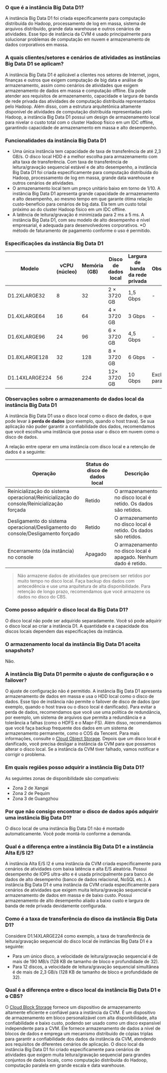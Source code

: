 
### O que é a instância Big Data D1?

A instância Big Data D1 foi criada especificamente para computação distribuída do Hadoop, processamento de log em massa, sistema de arquivos distribuído, grande data warehouse e outros cenários de atividades. Esse tipo de instância da CVM é usado principalmente para solucionar problemas de computação em nuvem e armazenamento de dados corporativos em massa.

### A quais clientes/setores e cenários de atividades as instâncias Big Data D1 se aplicam?

A instância Big Data D1 é aplicável a clientes nos setores de Internet, jogos, finanças e outros que exigem computação de big data e análise de armazenamento, assim como cenários de atividades que exigem armazenamento de dados em massa e computação offline. Ela pode atender aos requisitos de armazenamento, capacidade e largura de banda de rede privada das atividades de computação distribuída representados pelo Hadoop.
Além disso, com a estrutura arquitetônica altamente disponível de atividades de computação distribuída representadas pelo Hadoop, a instância Big Data D1 possui um design de armazenamento local para nivelar o custo total com o cluster Hadoop físico em um IDC offline, garantindo capacidade de armazenamento em massa e alto desempenho.

### Funcionalidades da instância Big Data D1

* Uma única instância tem capacidade de taxa de transferência de até 2,3 GB/s. O disco local HDD é a melhor escolha para armazenamento com alta taxa de transferência. Com taxa de transferência de leitura/gravação sequencial estável e de alto desempenho, a instância Big Data D1 foi criada especificamente para computação distribuída do Hadoop, processamento de log em massa, grande data warehouse e outros cenários de atividades.
* O armazenamento local tem um preço unitário baixo em torno de 1/10. A instância Big Data D1 apresenta grande capacidade de armazenamento e alto desempenho, ao mesmo tempo em que garante ótima relação custo-benefício para cenários de big data. Ela tem um custo total próximo ao do cluster Hadoop físico em um IDC offline.
* A latência de leitura/gravação é minimizada para 2 ms a 5 ms. A instância Big Data D1, com seu modelo de alto desempenho e nível empresarial, é adequada para desenvolvedores corporativos.
*O método de faturamento de pagamento conforme o uso é permitido.

### Especificações da instância Big Data D1

| Modelo | vCPU (núcleo) | Memória (GB) | Disco de dados local | Largura de banda da rede privada | Observação |
|-------|----|------|------|------|------|
| D1.2XLARGE32 | 8 | 32 | 2 × 3720 GB | 1,5 Gbps | - |
| D1.4XLARGE64 | 16 | 64 | 4 × 3720 GB | 3 Gbps | - |
| D1.6XLARGE96 | 24 | 96 | 6 × 3720 GB | 4,5 Gbps | - |
| D1.8XLARGE128 | 32 | 128 | 8 × 3720 GB | 6 Gbps | - |
| D1.14XLARGE224 | 56 | 224 | 12× 3720 GB | 10 Gbps | Exclusiva para host |

### Observações sobre o armazenamento de dados local da instância Big Data D1

A instância Big Data D1 usa o disco local como o disco de dados, o que pode levar à **perda de dados** (por exemplo, quando o host trava). Se sua aplicação não puder garantir a confiabilidade dos dados, recomendamos que você escolha uma instância que possa usar o disco em nuvem como o disco de dados.

A relação entre operar em uma instância com disco local e a retenção de dados é a seguinte:

| Operação | Status do disco de dados local | Descrição |
|------|-----|-----|
| Reinicialização do sistema operacional/Reinicialização do console/Reinicialização forçada | Retido | O armazenamento no disco local é retido. Os dados são retidos. |
| Desligamento do sistema operacional/Desligamento do console/Desligamento forçado | Retido | O armazenamento no disco local é retido. Os dados são retidos. |
| Encerramento (da instância) no console | Apagado | O armazenamento no disco local é apagado. Nenhum dado é retido. |

> Não armazene dados de atividades que precisem ser retidos por muito tempo no disco local. Faça backup dos dados com antecedência e use uma arquitetura de alta disponibilidade. Para retenção de longo prazo, recomendamos que você armazene os dados no disco do CBS.

### Como posso adquirir o disco local da Big Data D1?

O disco local não pode ser adquirido separadamente. Você só pode adquirir o disco local ao criar a instância D1. A quantidade e a capacidade dos discos locais dependem das especificações da instância.

### O armazenamento local da instância Big Data D1 aceita snapshots?
Não.

### A instância Big Data D1 permite o ajuste de configuração e o failover?

O ajuste de configuração não é permitido.
A instância Big Data D1 apresenta armazenamento de dados em massa e usa o HDD local como o disco de dados. Esse tipo de instância não permite o failover de disco de dados (por exemplo, quando o host trava ou o disco local é danificado). Para evitar a perda de dados, recomendamos que você use uma política de redundância, por exemplo, um sistema de arquivos que permita a redundância e a tolerância a falhas (como o HDFS e o Mapr-FS). Além disso, recomendamos que você faça backup frequente dos dados em um sistema de armazenamento permanente, como o COS da Tencent. Para mais informações, consulte o [Cloud Object Storage](https://intl.cloud.tencent.com/document/product/436).
Depois que um disco local é danificado, você precisa desligar a instância da CVM para que possamos alterar o disco local. Se a instância da CVM tiver falhado, vamos notificar e corrigir o problema.

### Em quais regiões posso adquirir a instância Big Data D1?

As seguintes zonas de disponibilidade são compatíveis:
* Zona 2 de Xangai
* Zona 2 de Pequim
* Zona 3 de Guangzhou


### Por que não consigo encontrar o disco de dados após adquirir uma instância Big Data D1?

O disco local de uma instância Big Data D1 não é montado automaticamente. Você pode montá-lo conforme a demanda.

### Qual é a diferença entre a instância Big Data D1 e a instância Alta E/S I2?

A instância Alta E/S I2 é uma instância da CVM criada especificamente para cenários de atividades com baixa latência e alta E/S aleatória. Possui desempenho de IOPS ultra-alto e é usada principalmente para banco de dados de alto desempenho (banco de dados relacional, NoSQL etc.). A instância Big Data D1 é uma instância da CVM criada especificamente para cenários de atividades que exigem muita leitura/gravação sequencial e armazenamento de dados em massa e de baixo custo. Possui armazenamento de alto desempenho aliado a baixo custo e largura de banda de rede privada devidamente configurada.

### Como é a taxa de transferência do disco da instância Big Data D1?

Considere D1.14XLARGE224 como exemplo, a taxa de transferência de leitura/gravação sequencial do disco local de instâncias Big Data D1 é a seguinte:
* Para um único disco, a velocidade de leitura/gravação sequencial é de mais de 190 MB/s (128 KB de tamanho de bloco e profundidade de 32).
* Para 12 discos, a velocidade de leitura/gravação sequencial simultânea é de mais de 2,3 GB/s (128 KB de tamanho de bloco e profundidade de 32).

### Qual é a diferença entre o disco local da instância Big Data D1 e o CBS?

O [Cloud Block Storage](https://intl.cloud.tencent.com/document/product/362) fornece um dispositivo de armazenamento altamente eficiente e confiável para a instância da CVM. É um dispositivo de armazenamento em bloco personalizável com alta disponibilidade, alta confiabilidade e baixo custo, podendo ser usado como um disco expansível independente para a CVM. Ele fornece armazenamento de dados a nível de blocos de dados e emprega um mecanismo distribuído de cópias triplas para garantir a confiabilidade dos dados da instância da CVM, atendendo aos requisitos de diferentes cenários de aplicação. O disco local da instância Big Data D1 foi criado especificamente para cenários de atividades que exigem muita leitura/gravação sequencial para grandes conjuntos de dados locais, como computação distribuída do Hadoop, computação paralela em grande escala e data warehouse.

